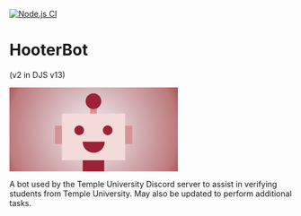 [![Node.js CI](https://github.com/MrMusicMan789/HooterBot-v2/actions/workflows/node.js.yml/badge.svg?branch=main)](https://github.com/MrMusicMan789/HooterBot-v2/actions/workflows/node.js.yml)

# HooterBot
(v2 in DJS v13)

<img src="HooterBot_GitHubProfile.png" width="300" align="center" link="">

A bot used by the Temple University Discord server to assist in verifying students from Temple University. May also be updated to perform additional tasks.
